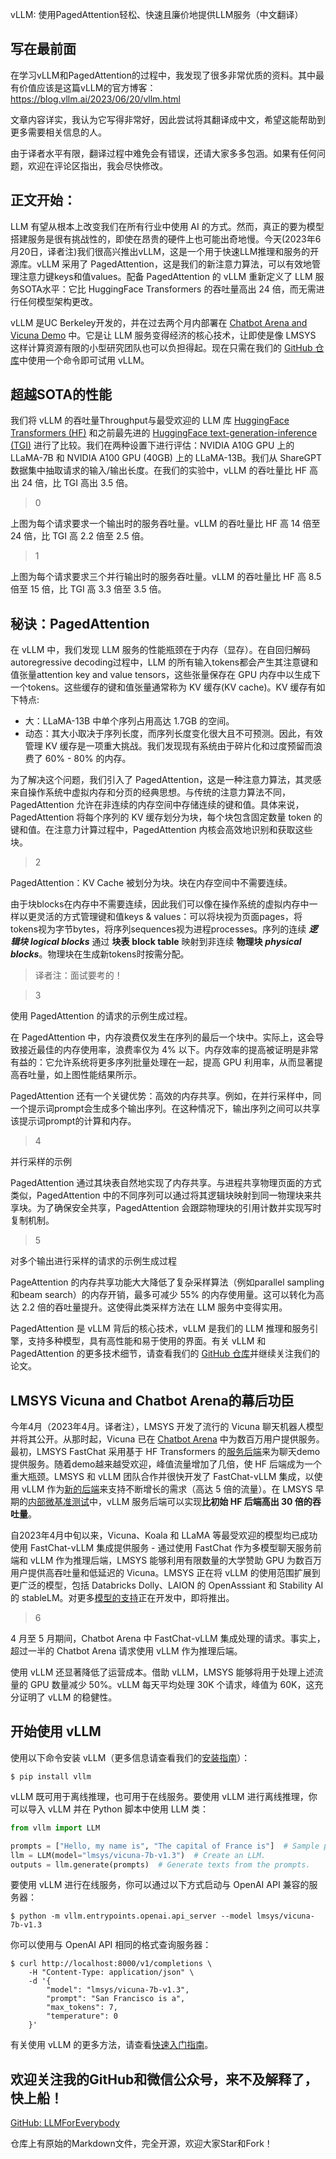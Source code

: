 vLLM: 使用PagedAttention轻松、快速且廉价地提供LLM服务（中文翻译）

## 写在最前面
在学习vLLM和PagedAttention的过程中，我发现了很多非常优质的资料。其中最有价值应该是这篇vLLM的官方博客：https://blog.vllm.ai/2023/06/20/vllm.html

文章内容详实，我认为它写得非常好，因此尝试将其翻译成中文，希望这能帮助到更多需要相关信息的人。

由于译者水平有限，翻译过程中难免会有错误，还请大家多多包涵。如果有任何问题，欢迎在评论区指出，我会尽快修改。

## 正文开始：

LLM 有望从根本上改变我们在所有行业中使用 AI 的方式。然而，真正的要为模型搭建服务是很有挑战性的，即使在昂贵的硬件上也可能出奇地慢。今天(2023年6月20日，译者注)我们很高兴推出vLLM，这是一个用于快速LLM推理和服务的开源库。vLLM 采用了 PagedAttention，这是我们的新注意力算法，可以有效地管理注意力键keys和值values。配备 PagedAttention 的 vLLM 重新定义了 LLM 服务SOTA水平：它比 HuggingFace Transformers 的吞吐量高出 24 倍，而无需进行任何模型架构更改。

vLLM 是UC Berkeley开发的，并在过去两个月内部署在 [Chatbot Arena and Vicuna Demo](https://lmarena.ai/) 中。它是让 LLM 服务变得经济的核心技术，让即使是像 LMSYS 这样计算资源有限的小型研究团队也可以负担得起。现在只需在我们的 [GitHub 仓库](https://github.com/vllm-project/vllm)中使用一个命令即可试用 vLLM。

## 超越SOTA的性能

我们将 vLLM 的吞吐量Throughput与最受欢迎的 LLM 库 [HuggingFace Transformers (HF)](https://huggingface.co/docs/transformers/main_classes/text_generation) 和之前最先进的 [HuggingFace text-generation-inference (TGI)](https://github.com/huggingface/text-generation-inference) 进行了比较。我们在两种设置下进行评估：NVIDIA A10G GPU 上的 LLaMA-7B 和 NVIDIA A100 GPU (40GB) 上的 LLaMA-13B。我们从 ShareGPT 数据集中抽取请求的输入/输出长度。在我们的实验中，vLLM 的吞吐量比 HF 高出 24 倍，比 TGI 高出 3.5 倍。

>0

上图为每个请求要求一个输出时的服务吞吐量。vLLM 的吞吐量比 HF 高 14 倍至 24 倍，比 TGI 高 2.2 倍至 2.5 倍。

>1

上图为每个请求要求三个并行输出时的服务吞吐量。vLLM 的吞吐量比 HF 高 8.5 倍至 15 倍，比 TGI 高 3.3 倍至 3.5 倍。


##  秘诀：PagedAttention

在 vLLM 中，我们发现 LLM 服务的性能瓶颈在于内存（显存）。在自回归解码autoregressive decoding过程中，LLM 的所有输入tokens都会产生其注意键和值张量attention key and value tensors，这些张量保存在 GPU 内存中以生成下一个tokens。这些缓存的键和值张量通常称为 KV 缓存(KV cache)。KV 缓存有如下特点:

- 大：LLaMA-13B 中单个序列占用高达 1.7GB 的空间。
- 动态：其大小取决于序列长度，而序列长度变化很大且不可预测。因此，有效管理 KV 缓存是一项重大挑战。我们发现现有系统由于碎片化和过度预留而浪费了 60% - 80% 的内存。

为了解决这个问题，我们引入了 PagedAttention，这是一种注意力算法，其灵感来自操作系统中虚拟内存和分页的经典思想。与传统的注意力算法不同，PagedAttention 允许在非连续的内存空间中存储连续的键和值。具体来说，PagedAttention 将每个序列的 KV 缓存划分为块，每个块包含固定数量 token 的键和值。在注意力计算过程中，PagedAttention 内核会高效地识别和获取这些块。

>2

PagedAttention：KV Cache 被划分为块。块在内存空间中不需要连续。

由于块blocks在内存中不需要连续，因此我们可以像在操作系统的虚拟内存中一样以更灵活的方式管理键和值keys & values：可以将块视为页面pages，将tokens视为字节bytes，将序列sequences视为进程processes。序列的连续 ***逻辑块*** ***logical blocks*** 通过 **块表** **block table** 映射到非连续 **物理块** ***physical blocks***。物理块在生成新tokens时按需分配。

>译者注：面试要考的！

>3  

使用 PagedAttention 的请求的示例生成过程。


在 PagedAttention 中，内存浪费仅发生在序列的最后一个块中。实际上，这会导致接近最佳的内存使用率，浪费率仅为 4% 以下。内存效率的提高被证明是非常有益的：它允许系统将更多序列批量处理在一起，提高 GPU 利用率，从而显著提高吞吐量，如上图性能结果所示。

PagedAttention 还有一个关键优势：高效的内存共享。例如，在并行采样中，同一个提示词prompt会生成多个输出序列。在这种情况下，输出序列之间可以共享该提示词prompt的计算和内存。

>4

并行采样的示例

PagedAttention 通过其块表自然地实现了内存共享。与进程共享物理页面的方式类似，PagedAttention 中的不同序列可以通过将其逻辑块映射到同一物理块来共享块。为了确保安全共享，PagedAttention 会跟踪物理块的引用计数并实现写时复制机制。

>5

对多个输出进行采样的请求的示例生成过程


PageAttention 的内存共享功能大大降低了复杂采样算法（例如parallel sampling和beam search）的内存开销，最多可减少 55% 的内存使用量。这可以转化为高达 2.2 倍的吞吐量提升。这使得此类采样方法在 LLM 服务中变得实用。

PagedAttention 是 vLLM 背后的核心技术，vLLM 是我们的 LLM 推理和服务引擎，支持多种模型，具有高性能和易于使用的界面。有关 vLLM 和 PagedAttention 的更多技术细节，请查看我们的 [GitHub 仓库](https://github.com/vllm-project/vllm)并继续关注我们的论文。


## LMSYS Vicuna and Chatbot Arena的幕后功臣

今年4月（2023年4月。译者注），LMSYS 开发了流行的 Vicuna 聊天机器人模型并将其公开。从那时起，Vicuna 已在 [Chatbot Arena](https://lmarena.ai/) 中为数百万用户提供服务。最初，LMSYS FastChat 采用基于 HF Transformers 的[服务后端](https://github.com/lm-sys/FastChat/blob/main/fastchat/serve/model_worker.py)来为聊天demo提供服务。随着demo越来越受欢迎，峰值流量增加了几倍，使 HF 后端成为一个重大瓶颈。LMSYS 和 vLLM 团队合作并很快开发了 FastChat-vLLM 集成，以使用 vLLM 作为[新的后端](https://github.com/lm-sys/FastChat/blob/main/fastchat/serve/vllm_worker.py)来支持不断增长的需求（高达 5 倍的流量）。在 LMSYS 早期的[内部微基准测试](https://github.com/lm-sys/FastChat/blob/main/fastchat/serve/test_throughput.py)中，vLLM 服务后端可以实现**比初始 HF 后端高出 30 倍的吞吐量**。

自2023年4月中旬以来，Vicuna、Koala 和 LLaMA 等最受欢迎的模型均已成功使用 FastChat-vLLM 集成提供服务 - 通过使用 FastChat 作为多模型聊天服务前端和 vLLM 作为推理后端，LMSYS 能够利用有限数量的大学赞助 GPU 为数百万用户提供高吞吐量和低延迟的 Vicuna。LMSYS 正在将 vLLM 的使用范围扩展到更广泛的模型，包括 Databricks Dolly、LAION 的 OpenAsssiant 和 Stability AI 的 stableLM。对更多[模型的支持](https://docs.vllm.ai/en/latest/models/supported_models.html)正在开发中，即将推出。

>6

4 月至 5 月期间，Chatbot Arena 中 FastChat-vLLM 集成处理的请求。事实上，超过一半的 Chatbot Arena 请求使用 vLLM 作为推理后端。

使用 vLLM 还显著降低了运营成本。借助 vLLM，LMSYS 能够将用于处理上述流量的 GPU 数量减少 50%。vLLM 每天平均处理 30K 个请求，峰值为 60K，这充分证明了 vLLM 的稳健性。


## 开始使用 vLLM

使用以下命令安装 vLLM（更多信息请查看我们的[安装指南](https://docs.vllm.ai/en/latest/getting_started/installation.html)）：

```shell
$ pip install vllm
```

vLLM 既可用于离线推理，也可用于在线服务。要使用 vLLM 进行离线推理，你可以导入 vLLM 并在 Python 脚本中使用 LLM 类：

```python
from vllm import LLM

prompts = ["Hello, my name is", "The capital of France is"]  # Sample prompts.
llm = LLM(model="lmsys/vicuna-7b-v1.3")  # Create an LLM.
outputs = llm.generate(prompts)  # Generate texts from the prompts.
```

要使用 vLLM 进行在线服务，你可以通过以下方式启动与 OpenAI API 兼容的服务器：

```shell
$ python -m vllm.entrypoints.openai.api_server --model lmsys/vicuna-7b-v1.3
```

你可以使用与 OpenAI API 相同的格式查询服务器：

```shell
$ curl http://localhost:8000/v1/completions \
    -H "Content-Type: application/json" \
    -d '{
        "model": "lmsys/vicuna-7b-v1.3",
        "prompt": "San Francisco is a",
        "max_tokens": 7,
        "temperature": 0
    }'

```

有关使用 vLLM 的更多方法，请查看[快速入门指南](https://docs.vllm.ai/en/latest/getting_started/quickstart.html)。


## 欢迎关注我的GitHub和微信公众号，来不及解释了，快上船！

[GitHub: LLMForEverybody](https://github.com/luhengshiwo/LLMForEverybody)

仓库上有原始的Markdown文件，完全开源，欢迎大家Star和Fork！
